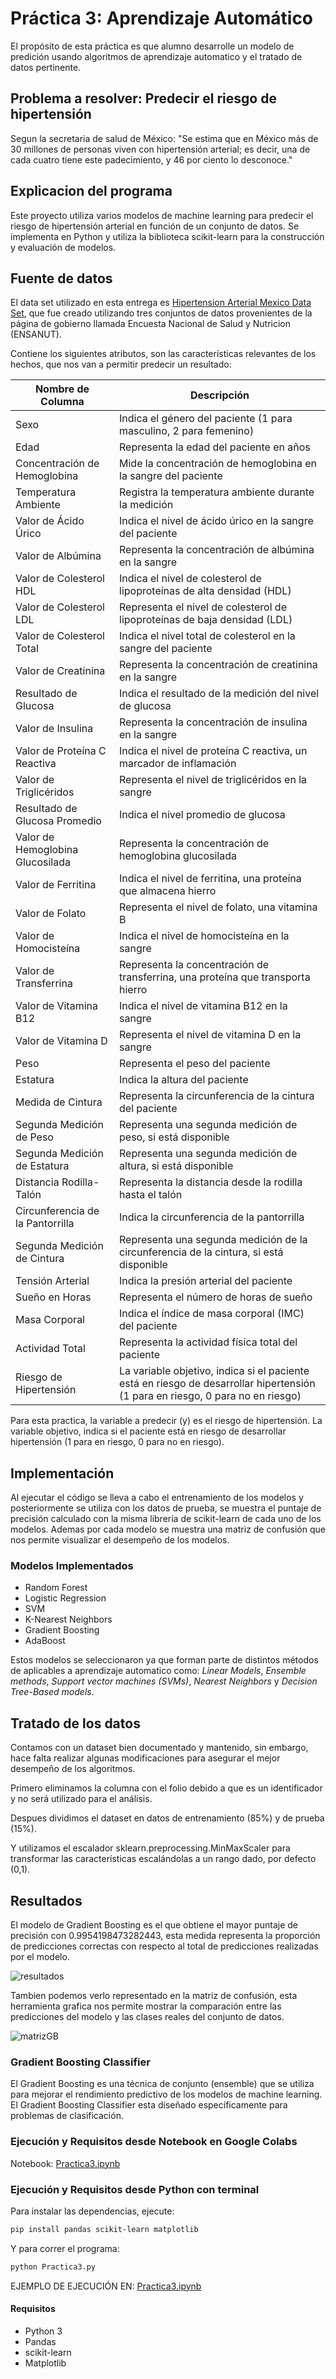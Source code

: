 # Práctica 3: Aprendizaje Automático

El propósito de esta práctica es que alumno desarrolle un modelo de predición usando algoritmos de aprendizaje automatico y el tratado de datos pertinente.

## Problema a resolver: Predecir el riesgo de hipertensión

Segun la secretaria de salud de México: "Se estima que en México más de 30 millones de personas viven con hipertensión arterial; es decir, una de cada cuatro tiene este padecimiento, y 46 por ciento lo desconoce."

## Explicacion del programa

Este proyecto utiliza varios modelos de machine learning para predecir el riesgo de hipertensión arterial en función de un conjunto de datos. Se implementa en Python y utiliza la biblioteca scikit-learn para la construcción y evaluación de modelos.

## Fuente de datos

El data set utilizado en esta entrega es [Hipertension Arterial Mexico Data Set](https://www.kaggle.com/datasets/frederickfelix/hipertensin-arterial-mxico), que fue creado utilizando tres conjuntos de datos provenientes de la página de gobierno llamada Encuesta Nacional de Salud y Nutricion (ENSANUT).

Contiene los siguientes atributos, son las características relevantes de los hechos, que nos van a permitir predecir un resultado:

|  Nombre de Columna                | Descripción                                                                                                                    |
|-----------------------------------|--------------------------------------------------------------------------------------------------------------------------------|
| Sexo                              | Indica el género del paciente (1 para masculino, 2 para femenino)                                                              |
| Edad                              | Representa la edad del paciente en años                                                                                        |
| Concentración de Hemoglobina      | Mide la concentración de hemoglobina en la sangre del paciente                                                                 |
| Temperatura Ambiente              | Registra la temperatura ambiente durante la medición                                                                           |
| Valor de Ácido Úrico              | Indica el nivel de ácido úrico en la sangre del paciente                                                                       |
| Valor de Albúmina                 | Representa la concentración de albúmina en la sangre                                                                           |
| Valor de Colesterol HDL           | Indica el nivel de colesterol de lipoproteínas de alta densidad (HDL)                                                          |
| Valor de Colesterol LDL           | Representa el nivel de colesterol de lipoproteínas de baja densidad (LDL)                                                      |
| Valor de Colesterol Total         | Indica el nivel total de colesterol en la sangre del paciente                                                                  |
| Valor de Creatinina               | Representa la concentración de creatinina en la sangre                                                                         |
| Resultado de Glucosa              | Indica el resultado de la medición del nivel de glucosa                                                                        |
| Valor de Insulina                 | Representa la concentración de insulina en la sangre                                                                           |
| Valor de Proteína C Reactiva      | Indica el nivel de proteína C reactiva, un marcador de inflamación                                                             |
| Valor de Triglicéridos            | Representa el nivel de triglicéridos en la sangre                                                                              |
| Resultado de Glucosa Promedio     | Indica el nivel promedio de glucosa                                                                                            |
| Valor de Hemoglobina Glucosilada  | Representa la concentración de hemoglobina glucosilada                                                                         |
| Valor de Ferritina                | Indica el nivel de ferritina, una proteína que almacena hierro                                                                 |
| Valor de Folato                   | Representa el nivel de folato, una vitamina B                                                                                  |
| Valor de Homocisteína             | Indica el nivel de homocisteína en la sangre                                                                                   |
| Valor de Transferrina             | Representa la concentración de transferrina, una proteína que transporta hierro                                                |
| Valor de Vitamina B12             | Indica el nivel de vitamina B12 en la sangre                                                                                   |
| Valor de Vitamina D               | Representa el nivel de vitamina D en la sangre                                                                                 |
| Peso                              | Representa el peso del paciente                                                                                                |
| Estatura                          | Indica la altura del paciente                                                                                                  |
| Medida de Cintura                 | Representa la circunferencia de la cintura del paciente                                                                        |
| Segunda Medición de Peso          | Representa una segunda medición de peso, si está disponible                                                                    |
| Segunda Medición de Estatura      | Representa una segunda medición de altura, si está disponible                                                                  |
| Distancia Rodilla-Talón           | Representa la distancia desde la rodilla hasta el talón                                                                        |
| Circunferencia de la Pantorrilla  | Indica la circunferencia de la pantorrilla                                                                                     |
| Segunda Medición de Cintura       | Representa una segunda medición de la circunferencia de la cintura, si está disponible                                         |
| Tensión Arterial                  |  Indica la presión arterial del paciente                                                                                       |
| Sueño en Horas                    | Representa el número de horas de sueño                                                                                         |
| Masa Corporal                     | Indica el índice de masa corporal (IMC) del paciente                                                                           |
| Actividad Total                   | Representa la actividad física total del paciente                                                                              |
| Riesgo de Hipertensión            | La variable objetivo, indica si el paciente está en riesgo de desarrollar hipertensión (1 para en riesgo, 0 para no en riesgo) |

Para esta practica, la variable a predecir (y) es el riesgo de hipertensión. La variable objetivo, indica si el paciente está en riesgo de desarrollar hipertensión (1 para en riesgo, 0 para no en riesgo).

## Implementación

Al ejecutar el código se lleva a cabo el entrenamiento de los modelos y posteriormente se utiliza con los datos de prueba, se muestra el puntaje de precisión calculado con la misma librería de scikit-learn de cada uno de los modelos. Ademas por cada modelo se muestra una matriz de confusión que nos permite visualizar el desempeño de los modelos.

### Modelos Implementados

* Random Forest
* Logistic Regression
* SVM
* K-Nearest Neighbors
* Gradient Boosting
* AdaBoost

Estos modelos se seleccionaron ya que forman parte de distintos métodos de aplicables a aprendizaje automatico como: _Linear Models_, _Ensemble methods_, _Support vector machines (SVMs)_, _Nearest Neighbors_ y _Decision Tree-Based models_.

## Tratado de los datos

Contamos con un dataset bien documentado y mantenido, sin embargo, hace falta realizar algunas modificaciones para asegurar el mejor desempeño de los algoritmos.

Primero eliminamos la columna con el folio debido a que es un identificador y no será utilizado para el análisis.

Despues dividimos el dataset en datos de entrenamiento (85%) y de prueba (15%).

Y utilizamos el escalador sklearn.preprocessing.MinMaxScaler para transformar las características escalándolas a un rango dado, por defecto (0,1).

## Resultados

El modelo de Gradient Boosting es el que obtiene el mayor puntaje de precisión con 0.9954198473282443, esta medida representa la proporción de predicciones correctas con respecto al total de predicciones realizadas por el modelo.

![resultados](/result_images/Resultados.png)

Tambien podemos verlo representado en la matriz de confusión, esta herramienta grafica nos permite mostrar la comparación entre las predicciones del modelo y las clases reales del conjunto de datos.

![matrizGB](/result_images/test_results_sample.png)

### Gradient Boosting Classifier

El Gradient Boosting es una técnica de conjunto (ensemble) que se utiliza para mejorar el rendimiento predictivo de los modelos de machine learning. El Gradient Boosting Classifier esta diseñado específicamente para problemas de clasificación.

### Ejecución y Requisitos desde Notebook en Google Colabs

Notebook: [Practica3.ipynb](https://drive.google.com/file/d/10P7sGUYnpBR1_ygT3UUYRy2HfJb68eyO/view?usp=sharing)

### Ejecución y Requisitos desde Python con terminal

Para instalar las dependencias, ejecute:

```bash
pip install pandas scikit-learn matplotlib
```

Y para correr el programa:

```bash
python Practica3.py
```

EJEMPLO DE EJECUCIÓN EN: [Practica3.ipynb](https://drive.google.com/file/d/10P7sGUYnpBR1_ygT3UUYRy2HfJb68eyO/view?usp=sharing)

#### Requisitos

* Python 3
* Pandas
* scikit-learn
* Matplotlib
